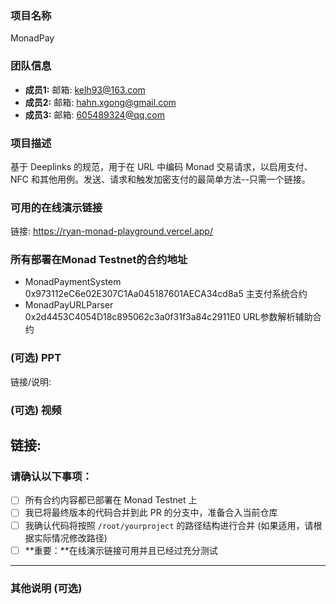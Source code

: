 ### 项目名称
MonadPay
### 团队信息
- **成员1:** 邮箱: kelh93@163.com
- **成员2:** 邮箱: hahn.xgong@gmail.com
- **成员3:** 邮箱: 605489324@qq.com
### 项目描述
基于 Deeplinks 的规范，用于在 URL 中编码 Monad 交易请求，以启用支付、NFC 和其他用例。发送、请求和触发加密支付的最简单方法--只需一个链接。
### 可用的在线演示链接
链接: https://ryan-monad-playground.vercel.app/

### 所有部署在Monad Testnet的合约地址
- MonadPaymentSystem 0x973112eC6e02E307C1Aa045187601AECA34cd8a5 主支付系统合约 
- MonadPayURLParser 0x2d4453C4054D18c895062c3a0f31f3a84c2911E0 URL参数解析辅助合约 
### (可选) PPT
链接/说明:

### (可选) 视频
链接: 
---

### 请确认以下事项：

- [ ] 所有合约内容都已部署在 Monad Testnet 上
- [ ] 我已将最终版本的代码合并到此 PR 的分支中，准备合入当前仓库
- [ ] 我确认代码将按照 `/root/yourproject` 的路径结构进行合并 (如果适用，请根据实际情况修改路径)
- [ ] **重要：**在线演示链接可用并且已经过充分测试

---

### 其他说明 (可选)
